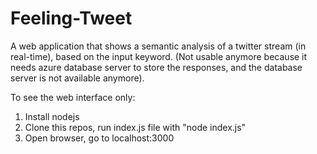 # Feeling-Tweet
A web application that shows a semantic analysis of a twitter stream (in real-time), based on the input keyword. 
(Not usable anymore because it needs azure database server to store the responses, and the database server is not available anymore).

To see the web interface only:
1. Install nodejs
2. Clone this repos, run index.js file with "node index.js"
3. Open browser, go to localhost:3000
